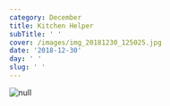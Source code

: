 ```yaml
---
category: December
title: Kitchen Helper
subTitle: ' '
cover: /images/img_20181230_125025.jpg
date: '2018-12-30'
day: ' '
slug: ' '
---
```

![null](/images/img_20181230_125025.jpg)
